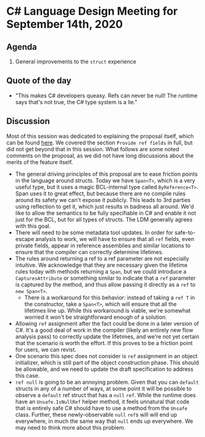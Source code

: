 # C# Language Design Meeting for September 14th, 2020

## Agenda

1. General improvements to the `struct` experience

## Quote of the day

- "This makes C# developers queasy. Refs can never be null! The runtime says that's not true, the C# type system is a lie."

## Discussion

Most of this session was dedicated to explaining the proposal itself, which can be found [here](https://github.com/dotnet/csharplang/pull/3936).
We covered the section `Provide ref fields` in full, but did not get beyond that in this session. What follows are some noted comments on the
proposal, as we did not have long discussions about the merits of the feature itself.

* The general driving principles of this proposal are to ease friction points in the language around structs. Today we have `Span<T>`, which is
a very useful type, but it uses a magic BCL-internal type called `ByReference<T>`. Span uses it to great effect, but because there are no compile
rules around its safety we can't expose it publicly. This leads to 3rd parties using reflection to get it, which just results in badness all
around. We'd like to allow the semantics to be fully specifiable in C# and enable it not just for the BCL, but for all types of structs. The LDM
generally agrees with this goal.
* There will need to be some metadata tool updates. In order for safe-to-escape analysis to work, we will have to ensure that all `ref` fields,
even private fields, appear in reference assemblies and similar locations to ensure that the compiler can correctly determine lifetimes.
* The rules around returning a ref to a ref parameter are not especially intuitive. We acknowledge that they are necessary given the lifetime
rules today with methods returning a `Span`, but we could introduce a `CapturesAttribute` or something similar to indicate that a `ref` parameter
is captured by the method, and thus allow passing it directly as a `ref` to `new Span<T>`.
    * There is a workaround for this behavior: instead of taking a `ref T` in the constructor, take a `Span<T>`, which will ensure that all the
    lifetimes line up. While this workaround is viable, we're somewhat worried it won't be straightforward enough of a solution.
* Allowing `ref` assignment after the fact could be done in a later version of C#. It's a good deal of work in the compiler (likely an entirely
new flow analysis pass) to correctly update the lifetimes, and we're not yet certain that the scenario is worth the effort. If this proves to be
a friction point for users, we can revist.
* One scenario this spec does not consider is `ref` assignment in an object initializer, which is still part of the object construction phase.
This should be allowable, and we need to update the draft specification to address this case.
* `ref null` is going to be an annoying problem. Given that you can `default` structs in any of a number of ways, at some point it will be possible
to observe a `default` ref struct that has a `null` `ref`. While the runtime does have an `Unsafe.IsNullRef` helper method, it feels unnatural that
code that is entirely safe C# should have to use a method from the `Unsafe` class. Further, these newly-observable `null` `ref`s will will end up
everywhere, in much the same way that `null` ends up everywhere. We may need to think more about this problem.
